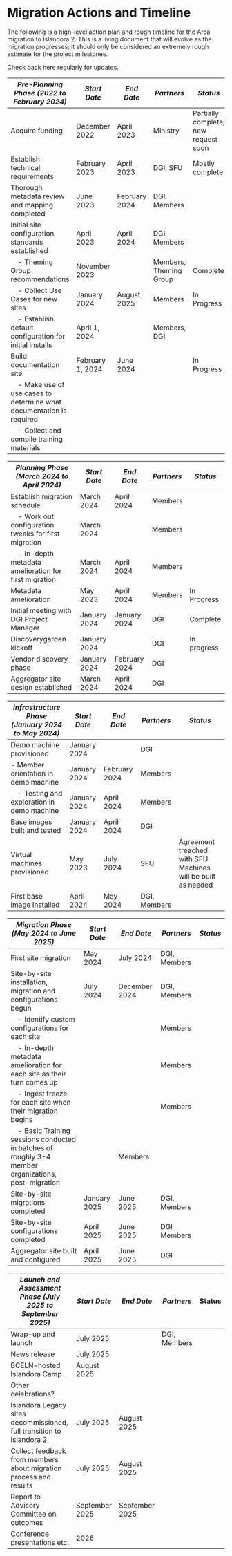 # Migration Actions and Timeline

The following is a high-level action plan and rough timeline for the Arca 
migration to Islandora 2. This is a living document that will evolve 
as the migration progresses; it should only be considered an 
extremely rough estimate for the project milestones.

Check back here regularly for updates.

| *Pre-Planning Phase (2022 to February 2024)*                            | *Start Date*     | *End Date*    | *Partners*             | *Status*                             |
| ----------------------------------------------------------------------- | ---------------- | ------------- | ---------------------- | ------------------------------------ |
| Acquire funding                                                         | December 2022    | April 2023    | Ministry               | Partially complete; new request soon |
| Establish technical requirements                                        | February 2023    | April 2023    | DGI, SFU               | Mostly complete                      |
| Thorough metadata review and mapping completed                          | June 2023        | February 2024 | DGI, Members           |                                      |
| Initial site configuration standards established                        | April 2023       | April 2024    | DGI, Members           |                                      |
|     - Theming Group recommendations                                     | November 2023    |               | Members, Theming Group | Complete                             |
|     - Collect Use Cases for new sites                                   | January 2024     | August 2025   | Members                | In Progress                          |
|     - Establish default configuration for initial installs              | April 1, 2024    |               | Members, DGI           |                                      |
| Build documentation site                                                | February 1, 2024 | June 2024     |                        | In Progress                          |
|     - Make use of use cases to determine what documentation is required |                  |               |                        |                                      |
|     - Collect and compile training materials                            |                  |               |                        |                                      |


| *Planning Phase (March 2024 to April 2024)*              | *Start Date* | *End Date*    | *Partners* | *Status*  |
| -------------------------------------------------------- | ------------ | ------------- | -------- | ----------- |
| Establish migration schedule                             | March 2024   | April 2024    | Members  |             |
|     - Work out configuration tweaks for first migration  | March 2024   |               | Members  |             |
|     - In-depth metadata amelioration for first migration | March 2024   | April 2024    | Members  |             |
| Metadata amelioration                                    | May 2023     | April 2024    | Members  | In Progress |
| Initial meeting with DGI Project Manager                 | January 2024 | January 2024  | DGI      | Complete    |
| Discoverygarden kickoff                                  | January 2024 |               | DGI      | In progress |
| Vendor discovery phase                                   | January 2024 | February 2024 | DGI      |             |
| Aggregator site design established                       | March 2024   | April 2024    | DGI      |             |


| *Infrastructure Phase (January 2024 to May 2024)* | *Start Date*   | *End Date* | *Partners*   | *Status*                                                      |
| ----------------------------------------------- | ------------ | ------------- | ------------ | ------------------------------------------------------------- |
| Demo machine provisioned                        | January 2024 |               | DGI          |                                                               |
|     - Member orientation in demo machine        | January 2024 | February 2024 | Members      |                                                               |
|     - Testing and exploration in demo machine   | January 2024 | April 2024    | Members      |                                                               |
| Base images built and tested                    | January 2024 | April 2024    | DGI          |                                                               |
| Virtual machines provisioned                    | May 2023     | July 2024     | SFU          | Agreement treached with SFU. Machines will be built as needed |
| First base image installed                      | April 2024   | May 2024      | DGI, Members |                                                               |


| *Migration Phase (May 2024 to June 2025)*                                                              | *Start Date* | *End Date*    | *Partners*   | *Status* |
| ------------------------------------------------------------------------------------------------------ | ------------ | ------------- | ------------ | ------ |
| First site migration                                                                                   | May 2024     | July 2024     | DGI, Members |        |
| Site-by-site installation, migration and configurations begun                                          | July 2024    | December 2024 | DGI, Members |        |
|     - Identify custom configurations for each site                                                     |              |               | Members      |        |
|     - In-depth metadata amelioration for each site as their turn comes up                              |              |               | Members      |        |
|     - Ingest freeze for each site when their migration begins                                          |              |               | Members      |        |
|     - Basic Training sessions conducted in batches of roughly 3-4 member organizations, post-migration |              | Members       |              |
| Site-by-site migrations completed                                                                      | January 2025 | June 2025     | DGI, Members |        |
| Site-by-site configurations completed                                                                  | April 2025   | June 2025     | DGI Members  |        |
| Aggregator site built and configured                                                                   | April 2025   | June 2025     | DGI          |        |


| *Launch and Assessment Phase (July 2025 to September 2025)*           | *Start Date*   | *End Date*     | *Partners*   | Status |
| --------------------------------------------------------------------- | -------------- | -------------- | ------------ | ------ |
| Wrap-up and launch                                                    | July 2025      |                | DGI, Members |        |
| News release                                                          | July 2025      |                |              |        |
| BCELN-hosted Islandora Camp                                           | August 2025    |                |              |        |
| Other celebrations?                                                   |                |                |              |        |
| Islandora Legacy sites decommissioned, full transition to Islandora 2 | July 2025      | August 2025    |              |        |
| Collect feedback from members about migration process and results     | July 2025      | August 2025    |              |        |
| Report to Advisory Committee on outcomes                              | September 2025 | September 2025 |              |        |
| Conference presentations etc.                                         | 2026           |                |              |        |

